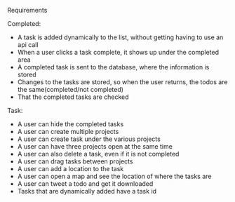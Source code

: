 Requirements

Completed:
* A task is added dynamically to the list, without getting having to use an api call
* When a user clicks a task complete, it shows up under the completed area
* A completed task is sent to the database, where the information is stored
* Changes to the tasks are stored, so when the user returns, the todos are the same(completed/not completed)
* That the completed tasks are checked


Task:
* A user can hide the completed tasks
* A user can create multiple projects
* A user can create task under the various projects
* A user can have three projects open at the same time
* A user can also delete a task, even if it is not completed
* A user can drag tasks between projects
* A user can add a location to the task
* A user can open a map and see the location of where the tasks are
* A user can tweet a todo and get it downloaded
* Tasks that are dynamically added have a task id
